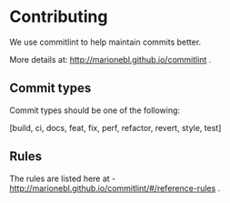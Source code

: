 # Contributing

We use commitlint to help maintain commits better. 

More details at:
http://marionebl.github.io/commitlint .


## Commit types

Commit types should be one of the following: 

[build, ci, docs, feat, fix, perf, refactor, revert, style, test] 

## Rules

The rules are listed here at - http://marionebl.github.io/commitlint/#/reference-rules . 